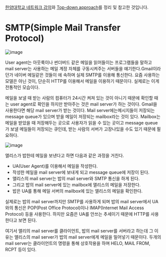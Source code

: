 [한양대학교 네트워크 강의](http://www.kocw.net/home/search/kemView.do?kemId=1169634)와 [Top-down approach](http://www.bau.edu.jo/UserPortal/UserProfile/PostsAttach/10617_1870_1.pdf)를 정리 및 참고한 것입니다.

# SMTP(Simple Mail Transfer Protocol)

![image](https://user-images.githubusercontent.com/35518072/42729267-f086a546-880c-11e8-8bbd-45b84804e82a.png)

User agent는 아웃룩이나 썬더버드 같은 메일을 읽어들이는 프로그램들을 말하고 mail server는 사용하는 메일 계정 자체를 구동시켜주는 서버들을 얘기한다.Gmail이라던가 네이버 메일같은 것들이 에 속하며 실제 SMTP를 이용해 통신한다. 요즘 사용하는 모델은 아닌 것이, 단순히 HTTP를 이용해서 메일을 이용하기 때문이다. 실제로는 이게 전통적인 모습이다.

메일을 보낼 때 받는 사람의 컴퓨터가 24시간 켜져 있는 것이 아니기 때문에 확인할 때는 user agent로 확인을 하지만 받아주는 것은 mail server가 하는 것이다. Gmail을 사용한다면 해당 mail server가 받는 것이다. Mail server에는메시지들이 저장되는 message queue가 있으며 받을 메일이 저장되는 mailbox라는 것이 있다. Mailbox는 메일을 받았을 때 저장해두는 곳으로 사용자가 읽을 수 있는 곳이고 message queue가 보낼 메일들이 저장되는 큐인데, 받는 사람의 서버가 고장나있을 수도 있기 때문에 필요하다.

![image](https://user-images.githubusercontent.com/35518072/42729299-4f308dfe-880e-11e8-8132-e12a7c63b2bf.png)

앨리스가 밥한테 메일을 보낸다고 하면 다음과 같은 과정을 거친다.

* UA(User Agent)를 이용해서 메일을 작성한다.
* 작성한 메일을 mail server에 보내게 되고 message queue에 저장이 된다.
* 앨리스의 mail server는 밥의 mail server와 SMTP 통신을 하게 된다.
* 그리고 밥의 mail server에 있는 mailbox에 앨리스의 메일을 저장한다.
* 밥은 UA를 통해 메일 서버의 mailbox에 있는 앨리스의 메일을 확인한다.

실제로는 밥의 mail server까지만 SMTP를 사용하게 되며 밥의 mail server에서 UA와의 통신은 POP(Post Office Protocol)이나 IMAP(Internet Mail Access Protocol) 등을 사용한다.  하지만 요즘은 UA를 안쓰는 추세이기 때문에 HTTP를 사용한다고 보면 된다.

여기서 앨리의 mail server를 클라이언트, 밥의 mail server를 서버라고 하는데 그 이유는 앨리스의 mail server가 밥의 mail server에게 메일을 밀어넣기 때문이다. 두개의 mail server는 클라이언트의 명령을 통해 상호작용을 하며 HELO, MAIL FROM, RCPT 등이 있다.